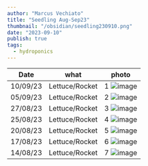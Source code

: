 ```yaml
---
author: "Marcus Vechiato"
title: "Seedling Aug-Sep23"
thumbnail: "/obsidian/seedling230910.png"
date: "2023-09-10"
publish: true
tags: 
  - hydroponics
--- 
```


| Date     | what  | photo |
| -------- | ----  | ---   |
| 10/09/23 | Lettuce/Rocket | 1 ![image](/obsidian/seedling230910.png) |
| 05/09/23 | Lettuce/Rocket | 2 ![image](/obsidian/seedling230923.jpeg) | 
| 27/08/23 | Lettuce/Rocket | 3 ![image](/obsidian/seedling230827.png) | 
| 25/08/23 | Lettuce/Rocket | 4 ![image](/obsidian/seedling230825.jpg) |
| 20/08/23 | Lettuce/Rocket | 5 ![image](/obsidian/seedling230823.png) |
| 17/08/23 | Lettuce/Rocket | 6 ![image](/obsidian/seedling230817.jpg) |
| 14/08/23 | Lettuce/Rocket | 7 ![image](/obsidian/seedling230814.jpeg)|
